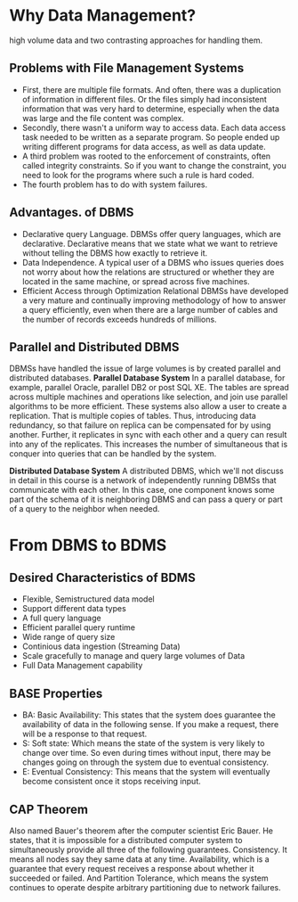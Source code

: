 # Why Data Management? #

high volume data and two contrasting approaches for handling them. 


## Problems with File Management Systems ##
- First, there are multiple file formats. And often, there was a duplication of information in different files. Or the files simply had inconsistent information that was very hard to determine, especially when the data was large and the file content was complex. 
- Secondly, there wasn't a uniform way to access data. Each data access task needed to be written as a separate program. So people ended up writing different programs for data access, as well as data update. 
- A third problem was rooted to the enforcement of constraints, often called integrity constraints. So if you want to change the constraint, you need to look for the programs where such a rule is hard coded. 
- The fourth problem has to do with system failures.
## Advantages. of DBMS ## 
- Declarative query Language.
DBMSs offer query languages, which are declarative. Declarative means that we state what we want to retrieve without telling the DBMS how exactly to retrieve it. 
- Data Independence. 
A typical user of a DBMS who issues queries does not worry about how the relations are structured or whether they are located in the same machine, or spread across five machines.
- Efficient Access through Optimization
Relational DBMSs have developed a very mature and continually improving methodology of how to answer a query efficiently, even when there are a large number of cables and the number of records exceeds hundreds of millions. 

## Parallel and Distributed DBMS ##
DBMSs have handled the issue of large volumes is by created parallel and distributed databases.
**Parallel Database System**
In a parallel database, for example, parallel Oracle, parallel DB2 or post SQL XE. The tables are spread across multiple machines and operations like selection, and join use parallel algorithms to be more efficient. These systems also allow a user to create a replication. That is multiple copies of tables. Thus, introducing data redundancy, so that failure on replica can be compensated for by using another. Further, it replicates in sync with each other and a query can result into any of the replicates. This increases the number of simultaneous that is conquer into queries that can be handled by the system. 

**Distributed Database System**
A distributed DBMS, which we'll not discuss in detail in this course is a network of independently running DBMSs that communicate with each other. In this case, one component knows some part of the schema of it is neighboring DBMS and can pass a query or part of a query to the neighbor when needed. 

# From DBMS to BDMS #
## Desired Characteristics of BDMS ##
- Flexible, Semistructured data model
- Support different data types
- A full query language
- Efficient parallel query runtime
- Wide range of query size
- Continious data ingestion (Streaming Data)
- Scale gracefully to manage and query large volumes of Data
- Full Data Management capability

## BASE Properties ##
- BA: Basic Availability: This states that the system does guarantee the availability of data in the following sense. If you make a request, there will be a response to that request. 
- S: Soft state: Which means the state of the system is very likely to change over time. So even during times without input, there may be changes going on through the system due to eventual consistency. 
- E: Eventual Consistency: This means that the system will eventually become consistent once it stops receiving input. 

## CAP Theorem ## 
Also named Bauer's theorem after the computer scientist Eric Bauer. He states, that it is impossible for a distributed computer system to simultaneously provide all three of the following guarantees. Consistency. It means all nodes say they same data at any time. Availability, which is a guarantee that every request receives a response about whether it succeeded or failed. And Partition Tolerance, which means the system continues to operate despite arbitrary partitioning due to network failures. 
